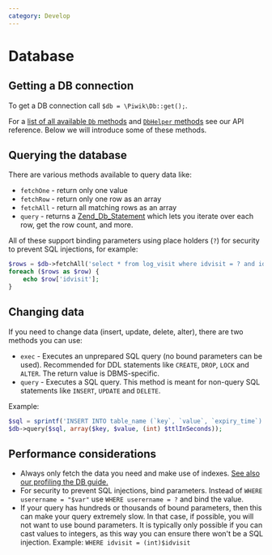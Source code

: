 ```yaml
---
category: Develop
---
```

# Database

## Getting a DB connection

To get a DB connection call `$db = \Piwik\Db::get();`.

For a [list of all available `Db` methods](/api-reference/Piwik/Db) and [`DbHelper` methods](/api-reference/Piwik/DbHelper) see our API reference. Below we will introduce some of these methods.

## Querying the database

There are various methods available to query data like:

* `fetchOne` - return only one value
* `fetchRow` - return only one row as an array
* `fetchAll` - return all matching rows as an array
* `query`    - returns a [Zend_Db_Statement](http://framework.zend.com/manual/1.12/en/zend.db.statement.html) which lets you iterate over each row, get the row count, and more.

All of these support binding parameters using place holders (`?`) for security to prevent SQL injections, for example:

```php
$rows = $db->fetchAll('select * from log_visit where idvisit = ? and idsite = ?', [$idvisit, $idsite]);
foreach ($rows as $row) {
    echo $row['idvisit'];
} 
```

## Changing data

If you need to change data (insert, update, delete, alter), there are two methods you can use:

* `exec` - Executes an unprepared SQL query (no bound parameters can be used). Recommended for DDL statements like `CREATE`, `DROP`, `LOCK` and `ALTER`. The return value is DBMS-specific.
* `query` - Executes a SQL query. This method is meant for non-query SQL statements like `INSERT`, `UPDATE` and `DELETE`.

Example:

```php
$sql = sprintf('INSERT INTO table_name (`key`, `value`, `expiry_time`) VALUES (?,?,(UNIX_TIMESTAMP() + ?))';
$db->query($sql, array($key, $value, (int) $ttlInSeconds));
```

## Performance considerations

* Always only fetch the data you need and make use of indexes. [See also our profiling the DB guide.](/guides/profiling-code#database-queries)
* For security to prevent SQL injections, bind parameters. Instead of `WHERE userername = "$var"` use `WHERE userername = ?` and bind the value.  
* If your query has hundreds or thousands of bound parameters, then this can make your query extremely slow. In that case, if possible, you will not want to use bound parameters. It is typically only possible if you can cast values to integers, as this way you can ensure there won't be a SQL injection. Example: `WHERE idvisit = (int)$idvisit` 

